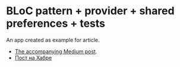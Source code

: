 # BLoC pattern + provider + shared preferences + tests

An app created as example for article.


- [The accompanying Medium post](https://medium.com/@alexawaikin/flutter-bloc-pattern-new-provider-test-persistent-datastore-debdb2835a7c).
- [Пост на Хабре](https://habr.com/ru/post/485002/)

